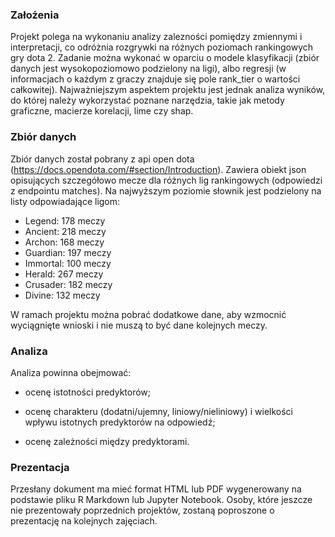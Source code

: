 ### Założenia
Projekt polega na wykonaniu analizy zalezności pomiędzy zmiennymi i interpretacji, co odróżnia
rozgrywki na różnych poziomach rankingowych gry dota 2. Zadanie można wykonać w oparciu o modele klasyfikacji (zbiór danych jest wysokopoziomowo podzielony na ligi), albo regresji (w informacjach o każdym z graczy znajduje się pole rank_tier o wartości całkowitej). Najważniejszym aspektem projektu jest jednak analiza wyników, do której należy wykorzystać poznane narzędzia, takie jak metody graficzne, macierze korelacji, lime czy shap.

### Zbiór danych
Zbiór danych został pobrany z api open dota (https://docs.opendota.com/#section/Introduction). Zawiera obiekt json opisujących szczegółowo mecze dla różnych lig rankingowych (odpowiedzi z endpointu matches). Na najwyższym poziomie słownik jest podzielony na listy odpowiadające ligom:

- Legend: 178 meczy
- Ancient: 218 meczy
- Archon: 168 meczy
- Guardian: 197 meczy
- Immortal: 100 meczy
- Herald: 267 meczy
- Crusader: 182 meczy
- Divine: 132 meczy

W ramach projektu można pobrać dodatkowe dane, aby wzmocnić wyciągnięte wnioski i nie muszą to być dane kolejnych meczy.

### Analiza
Analiza powinna obejmować:

- ocenę istotności predyktorów;

- ocenę charakteru (dodatni/ujemny, liniowy/nieliniowy) i wielkości wpływu 
istotnych predyktorów na odpowiedź;

- ocenę zależności między predyktorami.

### Prezentacja
Przesłany dokument ma mieć format HTML lub PDF wygenerowany na podstawie pliku R Markdown lub Jupyter Notebook.
Osoby, które jeszcze nie prezentowały poprzednich projektów, zostaną poproszone o prezentację na kolejnych zajęciach.